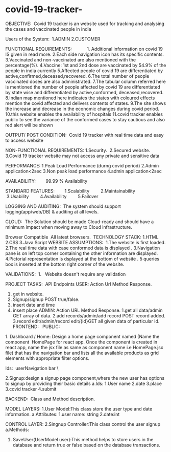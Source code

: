 # covid-19-tracker-
OBJECTIVE: 
         Covid 19 tracker is an website used for tracking and analysing the cases and vaccinated people in india

Users of the System: 
1.ADMIN 
2.CUSTOMER

FUNCTIONAL REQUIREMENTS:           
1. Additional information on covid 19 IS given in read more.
2.Each side navigation icon has its specific contents.
3.Vaccinated and non-vaccinated are also mentioned with the percentage(%).
4.Vaccine: 1st  and 2nd dose are vaccinated by 54.9% of the people in india currently
5.Affected people of covid 19 are differentiated by active,confirmed,deceased,recovered.
6.The total number of people vaccinated doses are also administrated.
7.The tabular column referred here is mentioned the number of people affected by covid 19 are differentiated by state wise  and differentiated by active,conformed, deceased,recovered.
8.Indian map mentioned here indicates the states with coloured effects mention the covid affected and delivers contents of states.
9.The site shows the increase and decrease in the economic changes during covid period.
10.this website enables the availability of hospitals
11.covid tracker enables public to see the variance of the conformed cases to stay cautious and also red alert will be shown
 
 
OUTPUT/ POST CONDITION: 
Covid  19 tracker with real time data and easy to access website

NON-FUNCTIONAL REQUIREMENTS:
1.Security. 
2.Secured website.  
3.Covid 19 tracker website may not access any private and sensitive data

PERFORMANCE:
1.Peak Load Performance (durng covid period)
2.Admin application<2sec
3.Non peak load performance
4.admin application<2sec

AVAILABILITY:
       99.99 % Availability 

STANDARD FEATURES:
       1.Scalability 
       2.Maintainability 
       3.Usability 
       4.Availability 
       5.Failover 

LOGGING AND AUDITING:
 The system should support logging(app/web/DB) & auditing at all levels. 

CLOUD:
 The Solution should be made Cloud-ready and should have a minimum impact when moving away to Cloud infrastructure. 
 
Browser Compatible 
All latest browsers. 
TECHNOLOGY STACK:
1.HTML
2.CSS
3.Java Script
WEBSITE ASSUMPTIONS: 
1.The website is first loaded.
2.The real time data with  case conformed  data is displayed .
3.Navigation pane is on left top corner containing the other information are displayed. 
4.Pictorial representation is dsplayed at the bottom of website .
5 queries box is inserted at the bottom right corner of the website.

VALIDATIONS: 
1.   Website doesn't require any validation

PROJECT TASKS: 
API Endpoints 
USER:
Action Url Method Response.
1. get in website.
2. Signup/signup POST true/false.
3. insert date and time
4. insert place
ADMIN:
Action URL Method Response.
1.get all data/admin GET array of data.
2.add records/admin/add record POST record added.
3.record edit/admin/record edit/{id}GET all given data of particular id.
FRONTEND:  
PUBLIC: 

1. Dashboard / Home: Design a home page component named (Name the component  HomePage for react app. Once the component is created in react app, name the jsx file as same as component name i.e HomePage.jsx file) that has the navigation bar and lists all the available products as grid elements with appropriate filter options. 

 Ids: 
userNavigation bar \

2.Signup:design a signup page component,where the new user has options to signup by providing their basic details
a.Ids:
     1.User name
     2.date
     3.place
     3.covid tracker
     4.submit


BACKEND: 
Class and Method description.

MODEL LAYERS:
1.User Model:This class store the user type and date information.
a.Attributes:
             1.user name: string
             2.date:int
 
CONTROL LAYER:
2.Singnup Controller:This class control the user signup
a.Methods:
1. SaveUser(UserModel user):This method helps to store users in the database and return true or false based on the database transactions.  






                   

 
 
